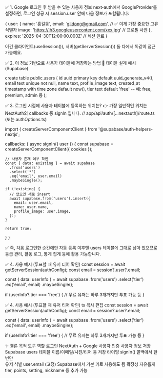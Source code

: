 ✅ 1. Google 로그인 후 받을 수 있는 사용자 정보
next-auth에서 GoogleProvider를 설정하면, 로그인 성공 시 session.user 안에 다음 정보가 포함됩니다:

{
  user: {
    name: '홍길동',
    email: 'gildong@gmail.com',     // ✅ 이게 가장 중요한 고유 식별자
    image: 'https://lh3.googleusercontent.com/xxx.jpg' // 프로필 사진
  },
  expires: '2025-04-30T12:00:00.000Z' // 세션 만료
}


이건 클라이언트(useSession()), 서버(getServerSession()) 둘 다에서 똑같이 접근 가능해요.


✅ 2. 이 정보 기반으로 사용자 테이블에 저장하는 방법
📍 테이블 설계 예시 (Supabase)

create table public.users (
  id uuid primary key default uuid_generate_v4(),
  email text unique not null,
  name text,
  profile_image text,
  created_at timestamp with time zone default now(),
  tier text default 'free' -- 예: free, premium, admin 등
);


✅ 3. 로그인 시점에 사용자 테이블에 등록하는 위치는?
👉 가장 일반적인 위치는 NextAuth의 callbacks 중 signIn 입니다.
// app/api/auth/[...nextauth]/route.ts (또는 authOptions.ts)

import { createServerComponentClient } from '@supabase/auth-helpers-nextjs';

callbacks: {
  async signIn({ user }) {
    const supabase = createServerComponentClient({ cookies });

    // 사용자 존재 여부 확인
    const { data: existing } = await supabase
      .from('users')
      .select('*')
      .eq('email', user.email)
      .maybeSingle();

    if (!existing) {
      // 없으면 새로 insert
      await supabase.from('users').insert({
        email: user.email,
        name: user.name,
        profile_image: user.image,
      });
    }

    return true;
  }
}

✅ 즉, 처음 로그인한 순간에만 자동 등록
이후엔 users 테이블에 그대로 남아 있으므로
등급 관리, 활동 로그, 통계 집계 등에 활용 가능합니다.

✅ 4. 사용 예시 (투표할 때 유저 티어 확인)
const session = await getServerSession(authConfig);
const email = session?.user?.email;

const { data: userInfo } = await supabase
  .from('users')
  .select('tier')
  .eq('email', email)
  .maybeSingle();

if (userInfo?.tier === 'free') {
  // 무료 유저는 하루 3개까지만 투표 가능 등
}


✅ 4. 사용 예시 (투표할 때 유저 티어 확인)
ts
복사
편집
const session = await getServerSession(authConfig);
const email = session?.user?.email;

const { data: userInfo } = await supabase
  .from('users')
  .select('tier')
  .eq('email', email)
  .maybeSingle();

if (userInfo?.tier === 'free') {
  // 무료 유저는 하루 3개까지만 투표 가능 등
}


✨ 결론
목적	도구	역할
로그인	NextAuth + Google	사용자 인증
사용자 정보 저장	Supabase users 테이블	이름/이메일/사진/티어 등
저장 타이밍	signIn() 콜백에서 한 번만	
유저 식별	user.email (고정)	Supabase에서 기본 키로 사용해도 됨
확장성	자유롭게 tier, points, setting, nickname 등 추가 가능	
